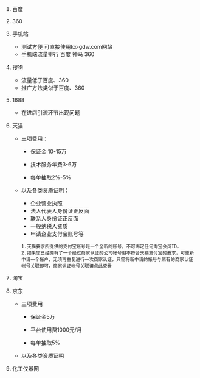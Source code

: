 1. 百度

2. 360

3. 手机站 
   + 测试方便 可直接使用kx-gdw.com网站
   + 手机端流量排行 百度 神马 360
   
4. 搜狗
   + 流量低于百度、360
   + 推广方法类似于百度、360
   
5. 1688
   
   + 在进店引流环节出现问题
   
6. 天猫

   + 三项费用：

     + 保证金 10-15万  

     + 技术服务年费3-6万   

     + 每单抽取2%-5%

   + 以及各类资质证明：

     + 企业营业执照
     + 法人代表人身份证正反面
     + 联系人身份证正反面
     + 一般纳税人资质
     + 申请企业支付宝账号等

     ```shell
     1.天猫要求所提供的支付宝账号是一个全新的账号，不可绑定任何淘宝会员ID。
     2.如果您已经拥有了一个经过商家认证的公司帐号但不符合天猫支付宝的要求，可重新申请一个帐户，无须再重复进行一次商家认证，只需将新申请的帐号与原有的商家认证帐号关联即可，商家认证帐号关联请点此查看
     ```

7. 淘宝

8. 京东

   + 三项费用

     + 保证金5万

     + 平台使用费1000元/月
     + 每单抽取5%

   + 以及各类资质证明

9. 化工仪器网